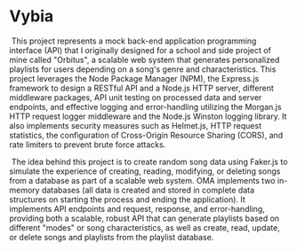 # Vybia
&nbsp;This project represents a mock back-end application programming interface (API) that I originally designed for a school and side project of mine called "Orbitus", a scalable web system that generates personalized playlists for users depending on a song's genre and characteristics.  This project leverages the Node Package Manager (NPM), the Express.js framework to design a RESTful API and a Node.js HTTP server, different middleware packages, API unit testing on processed data and server endpoints, and effective logging and error-handling utilizing the Morgan.js HTTP request logger middleware and the Node.js Winston logging library.  It also implements security measures such as Helmet.js, HTTP request statistics, the configuration of Cross-Origin Resource Sharing (CORS), and rate limiters to prevent brute force attacks.

&nbsp;The idea behind this project is to create random song data using Faker.js to simulate the experience of creating, reading, modifying, or deleting songs from a database as part of a scalable web system.  OMA implements two in-memory databases (all data is created and stored in complete data structures on starting the process and ending the application).  It implements API endpoints and request, response, and error-handling, providing both a scalable, robust API that can generate playlists based on different "modes" or song characteristics, as well as create, read, update, or delete songs and playlists from the playlist database.
